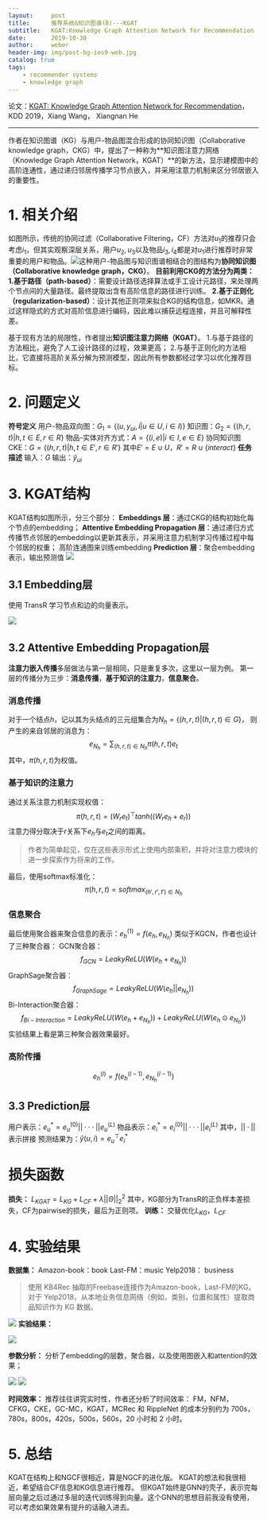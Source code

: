 ```yaml
---
layout:     post
title:      推荐系统&知识图谱(8)---KGAT
subtitle:   KGAT:Knowledge Graph Attention Network for Recommendation
date:       2019-10-30
author:     weber
header-img: img/post-bg-ios9-web.jpg
catalog: true
tags:
    - recommender systems
    - knowledge graph
---
```

论文：[KGAT: Knowledge Graph Attention Network for Recommendation](http://xueshu.baidu.com/usercenter/paper/show?paperid=181502a0nr670g90yj080mt003320950&site=xueshu_se&hitarticle=1)，KDD 2019，Xiang Wang， Xiangnan He
****
作者在知识图谱（KG）与用户-物品图混合形成的协同知识图（Collaborative knowledge graph，CKG）中，提出了一种称为**知识图注意力网络（Knowledge Graph Attention Network，KGAT）**的新方法，显示建模图中的高阶连通性，通过递归邻居传播学习节点嵌入，并采用注意力机制来区分邻居嵌入的重要性。
 # 1. 相关介绍
如图所示，传统的协同过滤（Collaborative Filtering，CF）方法对$u_1$的推荐只会考虑$i_1$，但其实观察深层关系，用户$u_2, u_3$以及物品$i_3, i_4$都是对$u_1$进行推荐时非常重要的用户和物品。![](https://tva1.sinaimg.cn/large/00831rSTly1gcvtp92ak2j30i90a340u.jpg)这种用户-物品图与知识图谱相结合的图结构为**协同知识图（Collaborative knowledge graph，CKG）**。
**目前利用CKG的方法分为两类：**
**1.基于路径（path-based）**：需要设计路径选择算法或手工设计元路径，来处理两个节点间的大量路径。最终提取出含有高阶信息的路径进行训练。
**2.基于正则化（regularization-based）**：设计其他正则项来拟合KG的结构信息，如MKR。通过这样隐式的方式对高阶信息进行编码，因此难以捕获远程连接，并且可解释性差。

基于现有方法的局限性，作者提出**知识图注意力网络（KGAT）**。
1.与基于路径的方法相比，避免了人工设计路径的过程，效果更高；
2.与基于正则化的方法相比，它直接将高阶关系分解为预测模型，因此所有参数都经过学习以优化推荐目标。

# 2. 问题定义
**符号定义**
用户-物品双向图：$G_1=\{ (u,y_{ui},i|u \in U,i \in I) \}$
知识图：$G_2 = \{ (h,r,t)|h,t \in E,r \in R \}$
物品-实体对齐方式：$A = \{(i,e)|i \in I,e \in E \}$
协同知识图CKE：$G = \{ (h,r,t)|h,t \in E',r \in R' \}$
其中$E'=E \cup U$，$R'=R \cup \{ interact \}$
**任务描述**
输入：$G$
输出：$\hat{y}_{ui}$
# 3. KGAT结构
KGAT结构如图所示，分三个部分：
**Embeddings 层**：通过CKG的结构初始化每个节点的embedding；
**Attentive Embedding Propagation 层**：通过递归方式传播节点邻居的embedding以更新其表示，并采用注意力机制学习传播过程中每个邻居的权重；
高阶连通图来训练embedding
**Prediction 层**：聚合embedding表示，输出预测值
![](https://tva1.sinaimg.cn/large/00831rSTly1gcvtpa174aj30yg0awtfz.jpg)
## 3.1 Embedding层
使用 TransR 学习节点和边的向量表示。

![](https://tva1.sinaimg.cn/large/00831rSTly1gcvtpbaql0j307q08kq3p.jpg)
## 3.2 Attentive Embedding Propagation层
**注意力嵌入传播**多层做法与第一层相同，只是重复多次，这里以一层为例。
第一层的传播分为三步：**消息传播**，**基于知识的注意力**，**信息聚合**。
### 消息传播
对于一个结点$h$，记以其为头结点的三元组集合为$N_h= \{(h,r,t)|(h,r,t) \in G  \}$，
则产生的来自邻居的消息为：
$$e_{N_h}=\sum _{(h,r,t)\in N_h} \pi(h,r,t)e_t$$其中，$\pi(h,r,t)$为权值。
### 基于知识的注意力
通过关系注意力机制实现权值：
$$\pi(h,r,t)=(W_re_t)^⊤tanh((W_re_h+e_r))$$注意力得分取决于$r$关系下$e_h$与$e_t$之间的距离。
>作者为简单起见，仅在这些表示形式上使用内部乘积，并将对注意力模块的进一步探索作为将来的工作。

最后，使用softmax标准化：
$$\pi(h,r,t)=softmax_{(h',r',t') \in N_h}$$
### 信息聚合
最后使用聚合器来聚合信息的表示：$e_h^{(1)}=f(e_h,e_{N_h})$
类似于KGCN，作者也设计了三种聚合器：
GCN聚合器：$$f_{GCN}=LeakyReLU(W(e_h+e_{N_h}))$$GraphSage聚合器：$$f_{GraphSage}=LeakyReLU(W(e_h||e_{N_h}))$$Bi-Interaction聚合器：
$$f_{Bi-Interaction}=LeakyReLU(W(e_h+e_{N_h}))+LeakyReLU(W(e_h⊙e_{N_h}))$$实验结果上看是第三种聚合器效果最好。
### 高阶传播
$$e_h^{(l)}=f(e_h^{(l-1)},e_{N_h}^{(l-1)})$$
## 3.3 Prediction层
用户表示：$e_u^*=e_u^{(0)}||···||e_u^{(L)}$
物品表示：$e_i^*=e_i^{(0)}||···||e_i^{(L)}$
其中，$||·||$表示拼接
预测结果为：$\hat{y}(u,i)=e_u^⊤e_i^*$
# 损失函数
**损失：**
$L_{KGAT}=L_{KG}+L_{CF}+\lambda ||Θ||^2_2$
其中，KG部分为TransR的正负样本差损失，CF为pairwise的损失，最后为正则项。
**训练：**
交替优化$L_{KG}$，$L_{CF}$

# 4. 实验结果
**数据集：**
Amazon-book：book
Last-FM：music
Yelp2018： business
>使用 KB4Rec 抽取的Freebase连接作为Amazon-book，Last-FM的KG。对于 Yelp2018，从本地业务信息网络（例如，类别，位置和属性）提取商品知识作为 KG 数据。

![](https://tva1.sinaimg.cn/large/00831rSTly1gcvtpdpgxmj30i9071q44.jpg)
**实验结果：**

![](https://tva1.sinaimg.cn/large/00831rSTly1gcvtpeoob9j30ip09otad.jpg)

**参数分析：**
分析了embedding的层数，聚合器，以及使用图嵌入和attention的效果；

![](https://tva1.sinaimg.cn/large/00831rSTly1gcvtpg3nzyj30ii0b9gno.jpg)
![](https://tva1.sinaimg.cn/large/00831rSTly1gcvtpgxn4pj30jb06xt9p.jpg)


**时间效率：**
推荐往往讲究实时性，作者还分析了时间效率：
FM，NFM，CFKG，CKE，GC-MC，KGAT，MCRec 和 RippleNet 的成本分别约为
700s，780s，800s，420s，500s，560s，20 小时和 2 小时。
# 5. 总结
KGAT在结构上和NGCF很相近，算是NGCF的进化版。
KGAT的想法和我很相近，希望结合CF信息和KG信息进行推荐。
但KGAT始终是GNN的壳子，表示完每层向量之后过通过多层的迭代训练得到向量。这个GNN的思想目前我没有使用，可以考虑如果效果有提升的话融入进去。

